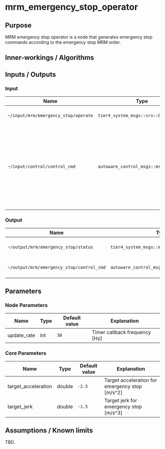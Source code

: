 # mrm_emergency_stop_operator

## Purpose

MRM emergency stop operator is a node that generates emergency stop commands according to the emergency stop MRM order.

## Inner-workings / Algorithms

## Inputs / Outputs

### Input

| Name                                 | Type                                                       | Description                                                                                                                   |
| ------------------------------------ | ---------------------------------------------------------- | ----------------------------------------------------------------------------------------------------------------------------- |
| `~/input/mrm/emergency_stop/operate` | `tier4_system_msgs::srv::OperateMrm`                       | MRM execution order                                                                                                           |
| `~/input/control/control_cmd`        | `autoware_control_msgs::msg::Control`                      | Control command output from the last node of the control component. Used for the initial value of the emergency stop command. |
|                                      |                                                            |                                                                                                                               |

### Output

| Name                                      | Type                                                       | Description            |
| ----------------------------------------- | ---------------------------------------------------------- | ---------------------- |
| `~/output/mrm/emergency_stop/status`      | `tier4_system_msgs::msg::MrmBehaviorStatus`                | MRM execution status   |
| `~/output/mrm/emergency_stop/control_cmd` | `autoware_control_msgs::msg::Control`                      | Emergency stop command |

## Parameters

### Node Parameters

| Name        | Type | Default value | Explanation                   |
| ----------- | ---- | ------------- | ----------------------------- |
| update_rate | int  | `30`          | Timer callback frequency [Hz] |

### Core Parameters

| Name                | Type   | Default value | Explanation                                    |
| ------------------- | ------ | ------------- | ---------------------------------------------- |
| target_acceleration | double | `-2.5`        | Target acceleration for emergency stop [m/s^2] |
| target_jerk         | double | `-1.5`        | Target jerk for emergency stop [m/s^3]         |

## Assumptions / Known limits

TBD.
